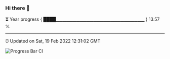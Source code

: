 ### Hi there 👋

⏳ Year progress { ████▁▁▁▁▁▁▁▁▁▁▁▁▁▁▁▁▁▁▁▁▁▁▁▁▁▁ } 13.57 %

---

⏰ Updated on Sat, 19 Feb 2022 12:31:02 GMT

![Progress Bar CI](https://github.com/ZhaoGui/ZhaoGui/workflows/Progress%20Bar%20CI/badge.svg)

